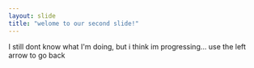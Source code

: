 ```yaml
---
layout: slide
title: "welome to our second slide!"
---
```

I still dont know what I'm doing, but i think im progressing...
use the left arrow to go back
